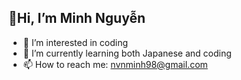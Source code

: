 <h2>👋Hi, I’m Minh Nguyễn</h2>


- 👀 I’m interested in coding 
- 🌱 I’m currently learning both Japanese and coding
- 📫 How to reach me: nvnminh98@gmail.com

<!---
minhnvn106/minhnvn106 is a ✨ special ✨ repository because its `README.md` (this file) appears on your GitHub profile.
You can click the Preview link to take a look at your changes.
--->
